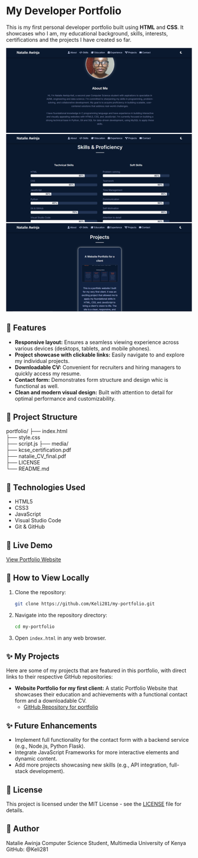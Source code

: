 # My Developer Portfolio

This is my first personal developer portfolio built using **HTML** and **CSS**. It showcases who I am, my educational background, skills, interests, certifications and the projects I have created so far.


![My Portfolio Demo Screenshot 1](media/portfolio-demo-1.png)
![My Portfolio Demo Screenshot 2](media/portfolio-demo-2.png)
![My Portfolio Demo Screenshot 3](media/portfolio-demo-3.png)





## 🌟 Features

- **Responsive layout:** Ensures a seamless viewing experience across various devices (desktops, tablets, and mobile phones).
- **Project showcase with clickable links:** Easily navigate to and explore my individual projects.
- **Downloadable CV:** Convenient for recruiters and hiring managers to quickly access my resume.
- **Contact form:** Demonstrates form structure and design whic is functional as well.
- **Clean and modern visual design:** Built with attention to detail for optimal performance and customizability.

## 📁 Project Structure

portfolio/
├── index.html                                
├── style.css  
├── script.js
├── media/                     
├── kcse_certification.pdf      
├── natalie_CV_final.pdf        
├── LICENSE                     
└── README.md                                   


## 🚀 Technologies Used

- HTML5
- CSS3
- JavaScript
- Visual Studio Code
- Git & GitHub

## 🔗 Live Demo

[View Portfolio Website](https://keli281.github.io/my-portfolio/)  

## 📂 How to View Locally

1.  Clone the repository:
    ```bash
    git clone https://github.com/Keli281/my-portfolio.git
    ```
2.  Navigate into the repository directory:
    ```bash
    cd my-portfolio
    ```
3.  Open `index.html` in any web browser.

## ✨ My Projects

Here are some of my projects that are featured in this portfolio, with direct links to their respective GitHub repositories:

* **Website Portfolio for my first client:** A static Portfolio Website that showcases their education and achievements with a functional contact form and a downloadable CV.
    * [GitHub Repository for portfolio](https://github.com/Keli281/my-clients-portfolio)
    

## ✨ Future Enhancements

- Implement full functionality for the contact form with a backend service (e.g., Node.js, Python Flask).
- Integrate JavaScript Frameworks for more interactive elements and dynamic content.
- Add more projects showcasing new skills (e.g., API integration, full-stack development).

## 📄 License

This project is licensed under the MIT License - see the [LICENSE](LICENSE) file for details.


## 🧠 Author
Natalie Awinja
Computer Science Student, Multimedia University of Kenya
GitHub: @Keli281